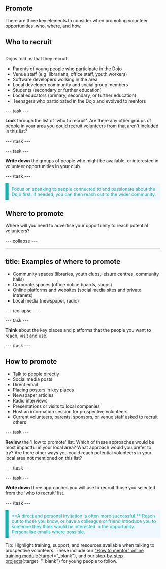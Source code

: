 ## Promote
There are three key elements to consider when promoting volunteer opportunities: who, where, and how.


## Who to recruit

<div style="display: flex; flex-wrap: wrap">
<div style="flex-basis: 200px; flex-grow: 1; margin-right: 15px;">

Dojos told us that they recruit:
+ Parents of young people who participate in the Dojo
+ Venue staff (e.g. librarians, office staff, youth workers)
+ Software developers working in the area
+ Local developer community and social group members
+ Students (secondary or further education)
+ Local educators (primary, secondary, or further education)
+ Teenagers who participated in the Dojo and evolved to mentors
  
--- task ---

**Look** through the list of 'who to recruit'. Are there any other groups of people in your area you could recruit volunteers from that aren't included in this list?

--- /task ---
  
--- task ---

**Write down** the groups of people who might be available, or interested in volunteer opportunities in your club. 


--- /task ---

<p style="border-left: solid; border-width:10px; border-color: #0faeb0; background-color: aliceblue; padding: 10px;">
<span style="color: #0faeb0">Focus on speaking to people connected to and passionate about the Dojo first. If needed, you can then reach out to the wider community. </p>
  
## Where to promote

Where will you need to advertise your opportunity to reach potential volunteers? 

--- collapse ---

---
title: Examples of where to promote
---

+ Community spaces (libraries, youth clubs, leisure centres, community halls)
+ Corporate spaces (office notice boards, shops)
+ Online platforms and websites (social media sites and private intranets)
+ Local media (newspaper, radio)
  
--- /collapse ---
  
  
--- task ---
  
**Think** about the key places and platforms that the people you want to reach, visit and use. 
  
--- /task ---
  
## How to promote
+ Talk to people directly
+ Social media posts
+ Direct email
+ Placing posters in key places
+ Newspaper articles
+ Radio interviews
+ Presentations or visits to local companies
+ Host an information session for prospective volunteers
+ Current volunteers, parents, sponsors, or venue staff asked to recruit others

--- task ---

**Review** the 'How to promote' list. Which of these approaches would be most impactful in your local area? What approach would you prefer to try? Are there other ways you could reach potential volunteers in your local area not mentioned on this list?

--- /task ---
  
--- task ---

**Write down** three approaches you will use to recruit those you selected from the 'who to recruit' list.

--- /task ---
 
<p style="border-left: solid; border-width:10px; border-color: #0faeb0; background-color: aliceblue; padding: 10px;">
<span style="color: #0faeb0">**A direct and personal invitation is often more successful.** Reach out to those you know, or have a colleague or friend introduce you to someone they think would be interested in the opportunity. Personalise emails where possible.
</p>

Tip: Highlight training, support, and resources available when talking to prospective volunteers. These include our [“How to mentor” online training module](https://projects.raspberrypi.org/en/projects/dojo-mentoring/0){:target="_blank"}, and our [step-by-step projects](https://projects.raspberrypi.org/en/coderdojo){:target="_blank"} for young people to follow.
</div>

